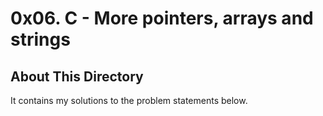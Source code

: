 # 0x06. C - More pointers, arrays and strings

## About This Directory
It contains my solutions to the problem statements below.